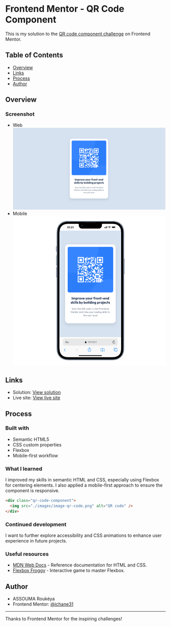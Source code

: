 

# Frontend Mentor - QR Code Component

This is my solution to the [QR code component challenge](https://www.frontendmentor.io/challenges/qr-code-component-iux_sIO_H) on Frontend Mentor.

## Table of Contents
- [Overview](#overview)
- [Links](#links)
- [Process](#process)
- [Author](#author)




## Overview

### Screenshot
- Web
![](./images/screenshot.png)
- Mobile
![](./images/screenshot_mobile.png)

## Links
- Solution: [View solution](https://github.com/ichane31/QR-code-component)
- Live site: [View live site](https://qr-code-component-three-ashen.vercel.app/)



## Process

### Built with
- Semantic HTML5
- CSS custom properties
- Flexbox
- Mobile-first workflow

### What I learned
I improved my skills in semantic HTML and CSS, especially using Flexbox for centering elements. I also applied a mobile-first approach to ensure the component is responsive.

```html
<div class="qr-code-component">
  <img src="./images/image-qr-code.png" alt="QR code" />
</div>
```

### Continued development
I want to further explore accessibility and CSS animations to enhance user experience in future projects.

### Useful resources
- [MDN Web Docs](https://developer.mozilla.org/en/) - Reference documentation for HTML and CSS.
- [Flexbox Froggy](https://flexboxfroggy.com/) - Interactive game to master Flexbox.



## Author

- ASSOUMA Roukéya
- Frontend Mentor: [@ichane31](https://www.frontendmentor.io/profile/ichane31)



---
Thanks to Frontend Mentor for the inspiring challenges!
